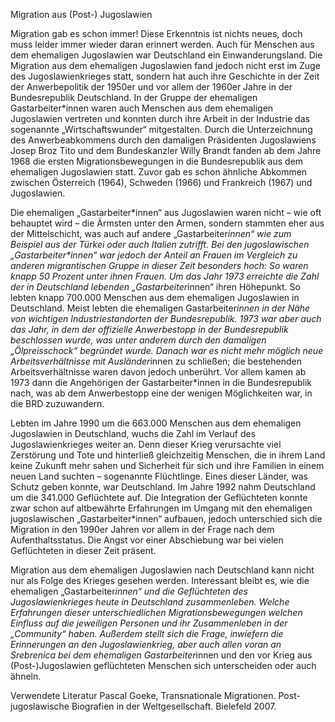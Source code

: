 Migration aus (Post-) Jugoslawien

Migration gab es schon immer! Diese Erkenntnis ist nichts neues, doch muss leider immer wieder daran erinnert werden. Auch für Menschen aus dem ehemaligen Jugoslawien war Deutschland ein Einwanderungsland. Die Migration aus dem ehemaligen Jugoslawien fand jedoch nicht erst im Zuge des Jugoslawienkrieges statt, sondern hat auch ihre Geschichte in der Zeit der Anwerbepolitik der 1950er und vor allem der 1960er Jahre in der Bundesrepublik Deutschland. 
In der Gruppe der ehemaligen Gastarbeiter\*innen waren auch Menschen aus dem ehemaligen Jugoslawien vertreten und konnten durch ihre Arbeit in der Industrie das sogenannte „Wirtschaftswunder“ mitgestalten. Durch die Unterzeichnung des Anwerbeabkommens durch den damaligen Präsidenten Jugoslawiens Josep Broz Tito und dem Bundeskanzler Willy Brandt fanden ab dem Jahre 1968 die ersten Migrationsbewegungen in die Bundesrepublik aus dem ehemaligen Jugoslawien statt.  Zuvor gab es schon ähnliche Abkommen zwischen Österreich (1964), Schweden (1966) und Frankreich (1967) und Jugoslawien. 

Die ehemaligen „Gastarbeiter\*innen“ aus Jugoslawien waren nicht – wie oft behauptet wird – die Ärmsten unter den Armen, sondern stammten eher aus der Mittelschicht, was auch auf andere „Gastarbeiter*innen“ wie zum Beispiel aus der Türkei oder auch Italien zutrifft.
Bei den jugoslawischen „Gastarbeiter\*innen“ war jedoch der Anteil an Frauen im Vergleich zu anderen migrantischen Gruppe in dieser Zeit besonders hoch: So waren knapp 50 Prozent unter ihnen Frauen. 
Um das Jahr 1973 erreichte die Zahl der in Deutschland lebenden „Gastarbeiter*innen“ ihren Höhepunkt. So lebten knapp 700.000 Menschen aus dem ehemaligen Jugoslawien in Deutschland. Meist lebten die ehemaligen Gastarbeiter*innen in der Nähe von wichtigen Industriestandorten der Bundesrepublik.
1973 war aber auch das Jahr, in dem der offizielle Anwerbestopp in der Bundesrepublik beschlossen wurde, was unter anderem durch den damaligen „Ölpreisschock“ begründet wurde. Danach war es nicht mehr möglich neue Arbeitsverhältnisse mit Ausländer*innen zu schließen; die bestehenden Arbeitsverhältnisse waren davon jedoch unberührt. Vor allem kamen ab 1973 dann die Angehörigen der Gastarbeiter*innen in die Bundesrepublik nach, was ab dem Anwerbestopp eine der wenigen Möglichkeiten war, in die BRD zuzuwandern. 

Lebten im Jahre 1990 um die 663.000 Menschen aus dem ehemaligen Jugoslawien in Deutschland, wuchs die Zahl im Verlauf des Jugoslawienkrieges weiter an. Denn dieser Krieg verursachte viel Zerstörung und Tote und hinterließ gleichzeitig Menschen, die in ihrem Land keine Zukunft mehr sahen und Sicherheit für sich und ihre Familien in einem neuen Land suchten – sogenannte Flüchtlinge. 
Eines dieser Länder, was Schutz geben konnte, war Deutschland. Im Jahre 1992 nahm Deutschland um die 341.000 Geflüchtete auf. 
Die Integration der Geflüchteten konnte zwar schon auf altbewährte Erfahrungen im Umgang mit den ehemaligen jugoslawischen „Gastarbeiter*innen“ aufbauen, jedoch unterschied sich die Migration in den 1990er Jahren vor allem in der Frage nach dem Aufenthaltsstatus. 
Die Angst vor einer Abschiebung war bei vielen Geflüchteten in dieser Zeit präsent. 

Migration aus dem ehemaligen Jugoslawien nach Deutschland kann nicht nur als Folge des Krieges gesehen werden.
Interessant bleibt es, wie die ehemaligen „Gastarbeiter*innen“ und die Geflüchteten des Jugoslawienkrieges heute in Deutschland zusammenleben. 
Welche Erfahrungen dieser unterschiedlichen Migrationsbewegungen welchen Einfluss auf die jeweiligen Personen und ihr Zusammenleben in der „Community“ haben. Außerdem stellt sich die Frage, inwiefern die Erinnerungen an den Jugoslawienkrieg, aber auch allen voran an Srebrenica bei dem ehemaligen Gastarbeiter*innen und den vor Krieg aus (Post-)Jugoslawien geflüchteten Menschen sich unterscheiden oder auch ähneln. 

Verwendete Literatur
Pascal Goeke, Transnationale Migrationen. Post-jugoslawische Biografien in der Weltgesellschaft. Bielefeld 2007. 
